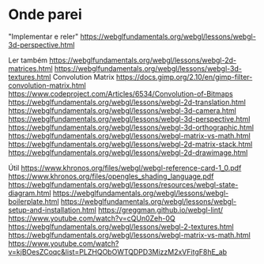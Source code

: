 # Onde parei

"Implementar e reler"
https://webglfundamentals.org/webgl/lessons/webgl-3d-perspective.html

Ler também
https://webglfundamentals.org/webgl/lessons/webgl-2d-matrices.html
https://webglfundamentals.org/webgl/lessons/webgl-3d-textures.html
Convolution Matrix
https://docs.gimp.org/2.10/en/gimp-filter-convolution-matrix.html
https://www.codeproject.com/Articles/6534/Convolution-of-Bitmaps
https://webglfundamentals.org/webgl/lessons/webgl-2d-translation.html
https://webglfundamentals.org/webgl/lessons/webgl-3d-camera.html
https://webglfundamentals.org/webgl/lessons/webgl-3d-perspective.html
https://webglfundamentals.org/webgl/lessons/webgl-3d-orthographic.html
https://webglfundamentals.org/webgl/lessons/webgl-matrix-vs-math.html
https://webglfundamentals.org/webgl/lessons/webgl-2d-matrix-stack.html
https://webglfundamentals.org/webgl/lessons/webgl-2d-drawimage.html


Útil
https://www.khronos.org/files/webgl/webgl-reference-card-1_0.pdf
https://www.khronos.org/files/opengles_shading_language.pdf
https://webglfundamentals.org/webgl/lessons/resources/webgl-state-diagram.html
https://webglfundamentals.org/webgl/lessons/webgl-boilerplate.html
https://webglfundamentals.org/webgl/lessons/webgl-setup-and-installation.html
https://greggman.github.io/webgl-lint/
https://www.youtube.com/watch?v=cQUn0Zeh-0Q
https://webglfundamentals.org/webgl/lessons/webgl-2-textures.html
https://webglfundamentals.org/webgl/lessons/webgl-matrix-vs-math.html
https://www.youtube.com/watch?v=kjBOesZCoqc&list=PLZHQObOWTQDPD3MizzM2xVFitgF8hE_ab
